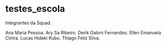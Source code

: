 # testes_escola

Integrantes da Squad.

Ana Maria Pessoa.
Ary Sa Ribeiro.
Derik Galoni Fernandes.
Ellen Emanuela Cintra.
Lucas Hideki Kubo.
Thiago Feliz Silva.
